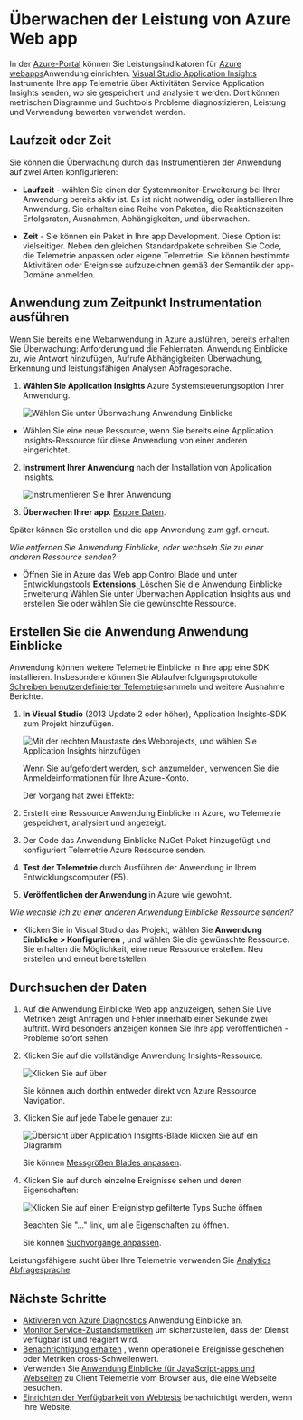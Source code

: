 <properties
    pageTitle="Azure Web app Leistung überwachen | Microsoft Azure"
    description="Überwachung von Azure webapps Anwendungsperformance. Diagramm laden und Reaktionszeit Abhängigkeitsinformationen und Alarme Leistung."
    services="application-insights"
    documentationCenter=".net"
    authors="alancameronwills"
    manager="douge"/>

<tags
    ms.service="azure-portal"
    ms.workload="na"
    ms.tgt_pltfrm="na"
    ms.devlang="na"
    ms.topic="article"
    ms.date="10/24/2016"
    ms.author="awills"/>

# <a name="monitor-azure-web-app-performance"></a>Überwachen der Leistung von Azure Web app

In der [Azure-Portal](https://portal.azure.com) können Sie Leistungsindikatoren für [Azure webapps](../app-service-web/app-service-web-overview.md)Anwendung einrichten. [Visual Studio Application Insights](app-insights-overview.md) Instrumente Ihre app Telemetrie über Aktivitäten Service Application Insights senden, wo sie gespeichert und analysiert werden. Dort können metrischen Diagramme und Suchtools Probleme diagnostizieren, Leistung und Verwendung bewerten verwendet werden.

## <a name="run-time-or-build-time"></a>Laufzeit oder Zeit

Sie können die Überwachung durch das Instrumentieren der Anwendung auf zwei Arten konfigurieren:

* **Laufzeit** - wählen Sie einen der Systemmonitor-Erweiterung bei Ihrer Anwendung bereits aktiv ist. Es ist nicht notwendig, oder installieren Ihre Anwendung. Sie erhalten eine Reihe von Paketen, die Reaktionszeiten Erfolgsraten, Ausnahmen, Abhängigkeiten, und überwachen. 
 
* **Zeit** - Sie können ein Paket in Ihre app Development. Diese Option ist vielseitiger. Neben den gleichen Standardpakete schreiben Sie Code, die Telemetrie anpassen oder eigene Telemetrie. Sie können bestimmte Aktivitäten oder Ereignisse aufzuzeichnen gemäß der Semantik der app-Domäne anmelden. 

## <a name="run-time-instrumentation-with-application-insights"></a>Anwendung zum Zeitpunkt Instrumentation ausführen

Wenn Sie bereits eine Webanwendung in Azure ausführen, bereits erhalten Sie Überwachung: Anforderung und die Fehlerraten. Anwendung Einblicke zu, wie Antwort hinzufügen, Aufrufe Abhängigkeiten Überwachung, Erkennung und leistungsfähigen Analysen Abfragesprache. 

1. **Wählen Sie Application Insights** Azure Systemsteuerungsoption Ihrer Anwendung.

    ![Wählen Sie unter Überwachung Anwendung Einblicke](./media/app-insights-azure-web-apps/05-extend.png)

 * Wählen Sie eine neue Ressource, wenn Sie bereits eine Application Insights-Ressource für diese Anwendung von einer anderen eingerichtet.

2. **Instrument Ihrer Anwendung** nach der Installation von Application Insights. 

    ![Instrumentieren Sie Ihrer Anwendung](./media/app-insights-azure-web-apps/restart-web-app-for-insights.png)

3. **Überwachen Ihrer app**.  [Expore Daten](#explore-the-data).

Später können Sie erstellen und die app Anwendung zum ggf. erneut.

*Wie entfernen Sie Anwendung Einblicke, oder wechseln Sie zu einer anderen Ressource senden?*

* Öffnen Sie in Azure das Web app Control Blade und unter Entwicklungstools **Extensions**. Löschen Sie die Anwendung Einblicke Erweiterung Wählen Sie unter Überwachen Application Insights aus und erstellen Sie oder wählen Sie die gewünschte Ressource.

## <a name="build-the-app-with-application-insights"></a>Erstellen Sie die Anwendung Anwendung Einblicke

Anwendung können weitere Telemetrie Einblicke in Ihre app eine SDK installieren. Insbesondere können Sie Ablaufverfolgungsprotokolle [Schreiben benutzerdefinierter Telemetrie](../application-insights/app-insights-api-custom-events-metrics.md)sammeln und weitere Ausnahme Berichte.

1. **In Visual Studio** (2013 Update 2 oder höher), Application Insights-SDK zum Projekt hinzufügen.

    ![Mit der rechten Maustaste des Webprojekts, und wählen Sie Application Insights hinzufügen](./media/app-insights-azure-web-apps/03-add.png)

    Wenn Sie aufgefordert werden, sich anzumelden, verwenden Sie die Anmeldeinformationen für Ihre Azure-Konto.

    Der Vorgang hat zwei Effekte:

 1. Erstellt eine Ressource Anwendung Einblicke in Azure, wo Telemetrie gespeichert, analysiert und angezeigt.
 2. Der Code das Anwendung Einblicke NuGet-Paket hinzugefügt und konfiguriert Telemetrie Azure Ressource senden.

2. **Test der Telemetrie** durch Ausführen der Anwendung in Ihrem Entwicklungscomputer (F5).

3. **Veröffentlichen der Anwendung** in Azure wie gewohnt. 


*Wie wechsle ich zu einer anderen Anwendung Einblicke Ressource senden?*

* Klicken Sie in Visual Studio das Projekt, wählen Sie **Anwendung Einblicke > Konfigurieren** , und wählen Sie die gewünschte Ressource. Sie erhalten die Möglichkeit, eine neue Ressource erstellen. Neu erstellen und erneut bereitstellen.

## <a name="explore-the-data"></a>Durchsuchen der Daten

1. Auf die Anwendung Einblicke Web app anzuzeigen, sehen Sie Live Metriken zeigt Anfragen und Fehler innerhalb einer Sekunde zwei auftritt. Wird besonders anzeigen können Sie Ihre app veröffentlichen - Probleme sofort sehen.

2. Klicken Sie auf die vollständige Anwendung Insights-Ressource.

    
    ![Klicken Sie auf über](./media/app-insights-azure-web-apps/view-in-application-insights.png)

    Sie können auch dorthin entweder direkt von Azure Ressource Navigation.

2. Klicken Sie auf jede Tabelle genauer zu:

    ![Übersicht über Application Insights-Blade klicken Sie auf ein Diagramm](./media/app-insights-azure-web-apps/07-dependency.png)

    Sie können [Messgrößen Blades anpassen](../application-insights/app-insights-metrics-explorer.md).

3. Klicken Sie auf durch einzelne Ereignisse sehen und deren Eigenschaften:

    ![Klicken Sie auf einen Ereignistyp gefilterte Typs Suche öffnen](./media/app-insights-azure-web-apps/08-requests.png)

    Beachten Sie "..." link, um alle Eigenschaften zu öffnen.

    Sie können [Suchvorgänge anpassen](../application-insights/app-insights-diagnostic-search.md).

Leistungsfähigere sucht über Ihre Telemetrie verwenden Sie [Analytics Abfragesprache](../application-insights/app-insights-analytics-tour.md).





## <a name="next-steps"></a>Nächste Schritte

* [Aktivieren von Azure Diagnostics](app-insights-azure-diagnostics.md) Anwendung Einblicke an.
* [Monitor Service-Zustandsmetriken](../monitoring-and-diagnostics/insights-how-to-customize-monitoring.md) um sicherzustellen, dass der Dienst verfügbar ist und reagiert wird.
* [Benachrichtigung erhalten](../monitoring-and-diagnostics/insights-receive-alert-notifications.md) , wenn operationelle Ereignisse geschehen oder Metriken cross-Schwellenwert.
* Verwenden Sie [Anwendung Einblicke für JavaScript-apps und Webseiten](app-insights-web-track-usage.md) zu Client Telemetrie vom Browser aus, die eine Webseite besuchen.
* [Einrichten der Verfügbarkeit von Webtests](app-insights-monitor-web-app-availability.md) benachrichtigt werden, wenn Ihre Website.
